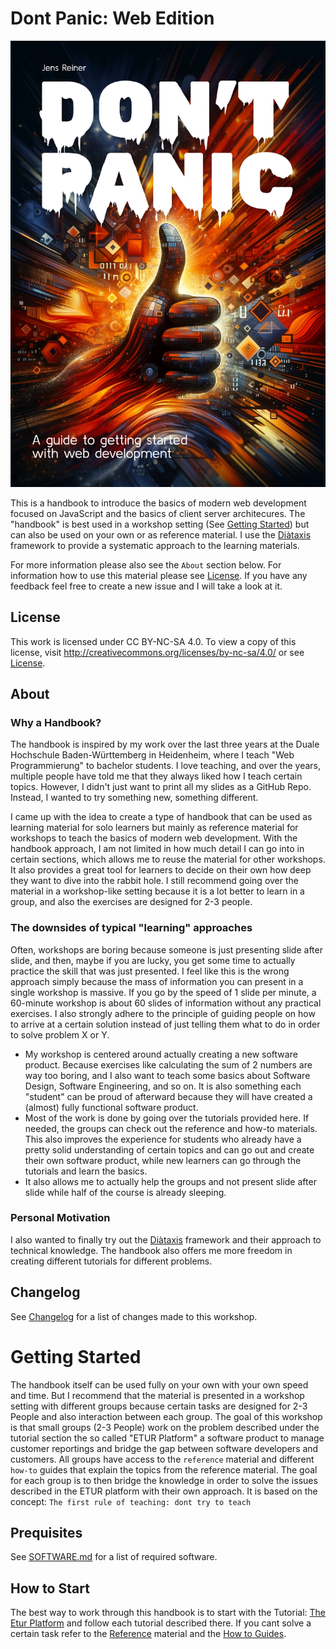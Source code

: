 # Dont Panic: Web Edition

![Cover](./_attachments/cover.png)

This is a handbook to introduce the basics of modern web development focused on JavaScript and the basics of client server architecures. The "handbook" is best used in a workshop setting (See [Getting Started](#getting-started)) but can also be used on your own or as reference material. I use the [Diàtaxis](https://diataxis.fr) framework to provide a systematic approach to the learning materials.

For more information please also see the `About` section below. For information how to use this material please see [License](./LICENSE.md). If you have any feedback feel free to create a new issue and I will take a look at it.

## License

This work is licensed under CC BY-NC-SA 4.0. To view a copy of this license, visit http://creativecommons.org/licenses/by-nc-sa/4.0/ or see [License](./LICENSE.md).

## About

### Why a Handbook?
The handbook is inspired by my work over the last three years at the Duale Hochschule Baden-Württemberg in Heidenheim, where I teach "Web Programmierung" to bachelor students. I love teaching, and over the years, multiple people have told me that they always liked how I teach certain topics. However, I didn't just want to print all my slides as a GitHub Repo. Instead, I wanted to try something new, something different.

I came up with the idea to create a type of handbook that can be used as learning material for solo learners but mainly as reference material for workshops to teach the basics of modern web development. With the handbook approach, I am not limited in how much detail I can go into in certain sections, which allows me to reuse the material for other workshops. It also provides a great tool for learners to decide on their own how deep they want to dive into the rabbit hole. I still recommend going over the material in a workshop-like setting because it is a lot better to learn in a group, and also the exercises are designed for 2-3 people.

### The downsides of typical "learning" approaches
Often, workshops are boring because someone is just presenting slide after slide, and then, maybe if you are lucky, you get some time to actually practice the skill that was just presented. I feel like this is the wrong approach simply because the mass of information you can present in a single workshop is massive. If you go by the speed of 1 slide per minute, a 60-minute workshop is about 60 slides of information without any practical exercises. I also strongly adhere to the principle of guiding people on how to arrive at a certain solution instead of just telling them what to do in order to solve problem X or Y.

- My workshop is centered around actually creating a new software product. Because exercises like calculating the sum of 2 numbers are way too boring, and I also want to teach some basics about Software Design, Software Engineering, and so on. It is also something each "student" can be proud of afterward because they will have created a (almost) fully functional software product.
- Most of the work is done by going over the tutorials provided here. If needed, the groups can check out the reference and how-to materials. This also improves the experience for students who already have a pretty solid understanding of certain topics and can go out and create their own software product, while new learners can go through the tutorials and learn the basics.
- It also allows me to actually help the groups and not present slide after slide while half of the course is already sleeping.

### Personal Motivation
I also wanted to finally try out the [Diàtaxis](https://diataxis.fr) framework and their approach to technical knowledge. The handbook also offers me more freedom in creating different tutorials for different problems.

## Changelog

See [Changelog](./CHANGELOG.md) for a list of changes made to this workshop.

# Getting Started

The handbook itself can be used fully on your own with your own speed and time. But I recommend that the material is presented in a workshop setting with different groups because certain tasks are designed for 2-3 People and also interaction between each group. The goal of this workshop is that small groups (2-3 People) work on the problem described under the tutorial section the so called "ETUR Platform" a software product to manage customer reportings and bridge the gap between software developers and customers. All groups have access to the `reference` material and different `how-to` guides that explain the topics from the reference material. The goal for each group is to then bridge the knowledge in order to solve the issues described in the ETUR platform with their own approach. It is based on the concept: `The first rule of teaching: dont try to teach`

## Prequisites

See [SOFTWARE.md](./SOFTWARE.md) for a list of required software.

## How to Start

The best way to work through this handbook is to start with the Tutorial: [The Etur Platform](./tutorials/the-etur-platform/README.md) and follow each tutorial described there. If you cant solve a certain task refer to the [Reference](./reference/README.md) material and the [How to Guides](./how-to-guides/README.md).
